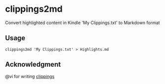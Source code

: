 clippings2md
============

Convert highlighted content in Kindle 'My Clippings.txt' to Markdown format

Usage
-----

```
clippings2md 'My Clippings.txt' > Highlights.md
```

Acknowledgment
--------------
@vi for writing [clippings](https://github.com/fmap/clippings)

